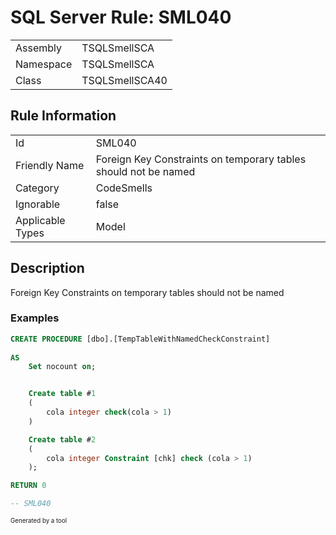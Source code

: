 # SQL Server Rule: SML040
  
|    |    |
|----|----|
| Assembly | TSQLSmellSCA |
| Namespace | TSQLSmellSCA |
| Class | TSQLSmellSCA40 |
  
## Rule Information
  
|    |    |
|----|----|
| Id | SML040 |
| Friendly Name | Foreign Key Constraints on temporary tables should not be named |
| Category | CodeSmells |
| Ignorable | false |
| Applicable Types | Model  |
  
## Description
  
Foreign Key Constraints on temporary tables should not be named
  
### Examples
  
```sql
CREATE PROCEDURE [dbo].[TempTableWithNamedCheckConstraint]
	
AS
	Set nocount on;


	Create table #1
	(
		cola integer check(cola > 1)
	)

	Create table #2
	(
		cola integer Constraint [chk] check (cola > 1)
	);

RETURN 0

-- SML040
```
  
<sub><sup>Generated by a tool</sup></sub>
